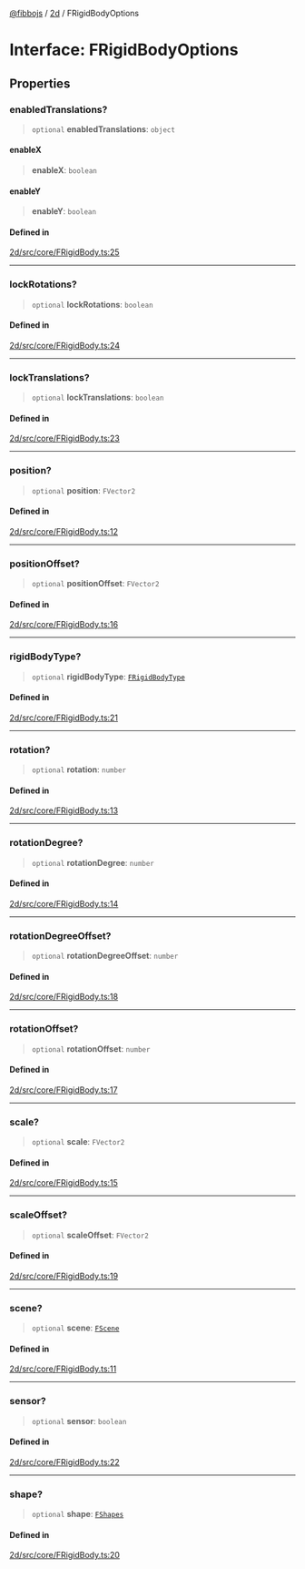 [@fibbojs](/api/index) / [2d](/api/2d) / FRigidBodyOptions

# Interface: FRigidBodyOptions

## Properties

### enabledTranslations?

> `optional` **enabledTranslations**: `object`

#### enableX

> **enableX**: `boolean`

#### enableY

> **enableY**: `boolean`

#### Defined in

[2d/src/core/FRigidBody.ts:25](https://github.com/fibbojs/fibbo/blob/a8d7b4720cdb2648ddcb2159cdc3e3671c6aee98/packages/2d/src/core/FRigidBody.ts#L25)

***

### lockRotations?

> `optional` **lockRotations**: `boolean`

#### Defined in

[2d/src/core/FRigidBody.ts:24](https://github.com/fibbojs/fibbo/blob/a8d7b4720cdb2648ddcb2159cdc3e3671c6aee98/packages/2d/src/core/FRigidBody.ts#L24)

***

### lockTranslations?

> `optional` **lockTranslations**: `boolean`

#### Defined in

[2d/src/core/FRigidBody.ts:23](https://github.com/fibbojs/fibbo/blob/a8d7b4720cdb2648ddcb2159cdc3e3671c6aee98/packages/2d/src/core/FRigidBody.ts#L23)

***

### position?

> `optional` **position**: `FVector2`

#### Defined in

[2d/src/core/FRigidBody.ts:12](https://github.com/fibbojs/fibbo/blob/a8d7b4720cdb2648ddcb2159cdc3e3671c6aee98/packages/2d/src/core/FRigidBody.ts#L12)

***

### positionOffset?

> `optional` **positionOffset**: `FVector2`

#### Defined in

[2d/src/core/FRigidBody.ts:16](https://github.com/fibbojs/fibbo/blob/a8d7b4720cdb2648ddcb2159cdc3e3671c6aee98/packages/2d/src/core/FRigidBody.ts#L16)

***

### rigidBodyType?

> `optional` **rigidBodyType**: [`FRigidBodyType`](../enumerations/FRigidBodyType.md)

#### Defined in

[2d/src/core/FRigidBody.ts:21](https://github.com/fibbojs/fibbo/blob/a8d7b4720cdb2648ddcb2159cdc3e3671c6aee98/packages/2d/src/core/FRigidBody.ts#L21)

***

### rotation?

> `optional` **rotation**: `number`

#### Defined in

[2d/src/core/FRigidBody.ts:13](https://github.com/fibbojs/fibbo/blob/a8d7b4720cdb2648ddcb2159cdc3e3671c6aee98/packages/2d/src/core/FRigidBody.ts#L13)

***

### rotationDegree?

> `optional` **rotationDegree**: `number`

#### Defined in

[2d/src/core/FRigidBody.ts:14](https://github.com/fibbojs/fibbo/blob/a8d7b4720cdb2648ddcb2159cdc3e3671c6aee98/packages/2d/src/core/FRigidBody.ts#L14)

***

### rotationDegreeOffset?

> `optional` **rotationDegreeOffset**: `number`

#### Defined in

[2d/src/core/FRigidBody.ts:18](https://github.com/fibbojs/fibbo/blob/a8d7b4720cdb2648ddcb2159cdc3e3671c6aee98/packages/2d/src/core/FRigidBody.ts#L18)

***

### rotationOffset?

> `optional` **rotationOffset**: `number`

#### Defined in

[2d/src/core/FRigidBody.ts:17](https://github.com/fibbojs/fibbo/blob/a8d7b4720cdb2648ddcb2159cdc3e3671c6aee98/packages/2d/src/core/FRigidBody.ts#L17)

***

### scale?

> `optional` **scale**: `FVector2`

#### Defined in

[2d/src/core/FRigidBody.ts:15](https://github.com/fibbojs/fibbo/blob/a8d7b4720cdb2648ddcb2159cdc3e3671c6aee98/packages/2d/src/core/FRigidBody.ts#L15)

***

### scaleOffset?

> `optional` **scaleOffset**: `FVector2`

#### Defined in

[2d/src/core/FRigidBody.ts:19](https://github.com/fibbojs/fibbo/blob/a8d7b4720cdb2648ddcb2159cdc3e3671c6aee98/packages/2d/src/core/FRigidBody.ts#L19)

***

### scene?

> `optional` **scene**: [`FScene`](../classes/FScene.md)

#### Defined in

[2d/src/core/FRigidBody.ts:11](https://github.com/fibbojs/fibbo/blob/a8d7b4720cdb2648ddcb2159cdc3e3671c6aee98/packages/2d/src/core/FRigidBody.ts#L11)

***

### sensor?

> `optional` **sensor**: `boolean`

#### Defined in

[2d/src/core/FRigidBody.ts:22](https://github.com/fibbojs/fibbo/blob/a8d7b4720cdb2648ddcb2159cdc3e3671c6aee98/packages/2d/src/core/FRigidBody.ts#L22)

***

### shape?

> `optional` **shape**: [`FShapes`](../enumerations/FShapes.md)

#### Defined in

[2d/src/core/FRigidBody.ts:20](https://github.com/fibbojs/fibbo/blob/a8d7b4720cdb2648ddcb2159cdc3e3671c6aee98/packages/2d/src/core/FRigidBody.ts#L20)
